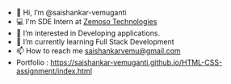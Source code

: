 - 👋 Hi, I’m @saishankar-vemuganti
- 💻 I'm SDE Intern at [Zemoso Technologies](https://www.zemosolabs.com/)
- 👀 I’m interested in Developing applications.
- 🌱 I’m currently learning Full Stack Development 
- 📫 How to reach me saishankarvemu@gmail.com
- Portfolio : https://saishankar-vemuganti.github.io/HTML-CSS-assignment/index.html


<!---
saishankar-vemuganti/saishankar-vemuganti is a ✨ special ✨ repository because its `README.md` (this file) appears on your GitHub profile.
You can click the Preview link to take a look at your changes.
--->
